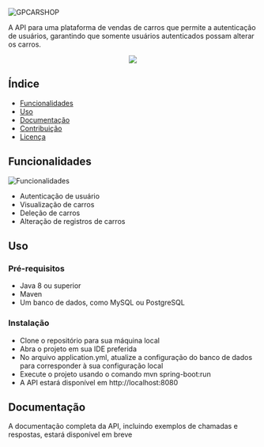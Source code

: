 ![GPCARSHOP](https://user-images.githubusercontent.com/79981630/216796977-748b0971-5fdc-4d1a-9d8e-7a58a6ff4a86.png)


A API para uma plataforma de vendas de carros que permite a autenticação de usuários, garantindo que somente usuários autenticados possam alterar os carros.

<p align="center">
<img src="http://img.shields.io/static/v1?label=STATUS&message=EM%20DESENVOLVIMENTO&color=GREEN&style=for-the-badge"/>
</p>

## Índice
- [Funcionalidades](#funcionalidades)
- [Uso](#uso)
- [Documentação](#documentação)
- [Contribuição](#contribuição)
- [Licença](#licença)

## Funcionalidades
![Funcionalidades](https://user-images.githubusercontent.com/79981630/216797238-c050246e-a938-45ab-b073-11191e91816c.png)

- Autenticação de usuário
- Visualização de carros
- Deleção de carros
- Alteração de registros de carros

## Uso

### Pré-requisitos
 - Java 8 ou superior
 - Maven
 - Um banco de dados, como MySQL ou PostgreSQL
### Instalação
 - Clone o repositório para sua máquina local
 - Abra o projeto em sua IDE preferida
 - No arquivo application.yml, atualize a configuração do banco de dados para corresponder à sua configuração local
 - Execute o projeto usando o comando mvn spring-boot:run
 - A API estará disponível em http://localhost:8080

## Documentação
A documentação completa da API, incluindo exemplos de chamadas e respostas, estará disponível em breve
